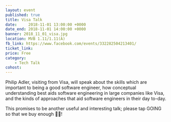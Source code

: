 ```yaml
---
layout: event
published: true
title: Visa Talk
date:     2018-11-01 13:00:00 +0000
date_end: 2018-11-01 14:00:00 +0000
banner: 2018_11_01_visa.jpg
location: MVB 1.11/1.11(A)
fb_link: https://www.facebook.com/events/332282504213401/
ticket_link:
price: Free
category:
    - Tech Talk
cohost:
---
```


Philip Adler, visiting from Visa, will speak about the skills which are important to being a good software engineer, how conceptual understanding best aids software engineering in large companies like Visa, and the kinds of approaches that aid software engineers in their day to-day.

This promises to be another useful and interesting talk; please tap GOING so that we buy enough 🍕🥙!
